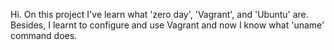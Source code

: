 Hi. On this project I've learn what 'zero day', 'Vagrant', and 'Ubuntu' are. Besides, I learnt to configure and use Vagrant and now I know what 'uname' command does. 

